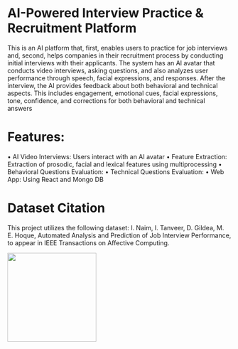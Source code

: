 # AI-Powered Interview Practice & Recruitment Platform
This is an AI platform that, first, enables users to practice for job interviews and, second, helps companies in their recruitment process by conducting initial interviews with their applicants. The system has an AI avatar that conducts video interviews, asking questions, and also analyzes user performance through  speech, facial expressions, and responses. After the interview, the AI provides feedback about  both behavioral and technical aspects. This includes engagement, emotional cues, facial expressions, tone, confidence, and corrections for both behavioral and technical answers

# Features:
•	AI Video Interviews: Users interact with an AI avatar 
•	Feature Extraction: Extraction of prosodic, facial and lexical features using multiprocessing
•	Behavioral Questions Evaluation:
•	Technical Questions Evaluation:
•	Web App: Using React and Mongo DB

# Dataset Citation
This project utilizes the following dataset:
I. Naim, I. Tanveer, D. Gildea, M. E. Hoque, Automated Analysis and Prediction of Job Interview Performance, to appear in IEEE Transactions on Affective Computing.

<img src="https://github.com/user-attachments/assets/836201c4-81c4-4283-81a5-7ec33408ac0e" width="200">

